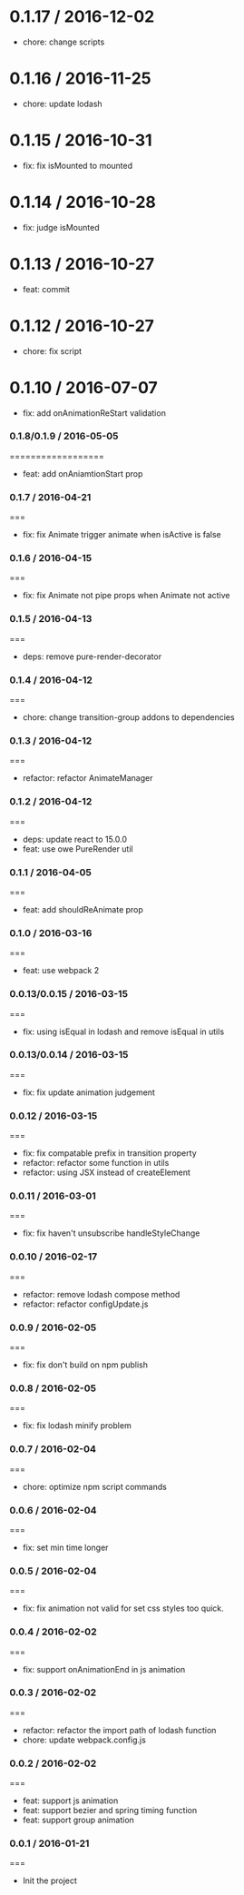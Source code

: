 0.1.17 / 2016-12-02
==================

* chore: change scripts

0.1.16 / 2016-11-25
==================

* chore: update lodash

0.1.15 / 2016-10-31
==================

* fix: fix isMounted to mounted

0.1.14 / 2016-10-28
==================

* fix: judge isMounted

0.1.13 / 2016-10-27
==================

* feat: commit

0.1.12 / 2016-10-27
==================

* chore: fix script

0.1.10 / 2016-07-07
==================

* fix: add onAnimationReStart validation

### 0.1.8/0.1.9 / 2016-05-05
==================
* feat: add onAniamtionStart prop

### 0.1.7 / 2016-04-21
===
- fix: fix Animate trigger animate when isActive is false

### 0.1.6 / 2016-04-15
===
- fix: fix Animate not pipe props when Animate not active

### 0.1.5 / 2016-04-13
===
- deps: remove pure-render-decorator

### 0.1.4 / 2016-04-12
===
- chore: change transition-group addons to dependencies

### 0.1.3 / 2016-04-12
===
- refactor: refactor AnimateManager

### 0.1.2 / 2016-04-12
===
- deps: update react to 15.0.0
- feat: use owe PureRender util

### 0.1.1 / 2016-04-05
===
- feat: add shouldReAnimate prop

### 0.1.0 / 2016-03-16
===
- feat: use webpack 2

### 0.0.13/0.0.15 / 2016-03-15
===
- fix: using isEqual in lodash and remove isEqual in utils

### 0.0.13/0.0.14 / 2016-03-15
===
- fix: fix update animation judgement

### 0.0.12 / 2016-03-15
===
- fix: fix compatable prefix in transition property
- refactor: refactor some function in utils
- refactor: using JSX instead of createElement

### 0.0.11 / 2016-03-01
===
- fix: fix haven't unsubscribe handleStyleChange

### 0.0.10 / 2016-02-17
===
- refactor: remove lodash compose method
- refactor: refactor configUpdate.js

### 0.0.9 / 2016-02-05
===
- fix: fix don't build on npm publish

### 0.0.8 / 2016-02-05
===
- fix: fix lodash minify problem

### 0.0.7 / 2016-02-04
===
- chore: optimize npm script commands

### 0.0.6 / 2016-02-04
===
- fix: set min time longer

### 0.0.5 / 2016-02-04
===
- fix: fix animation not valid for set css styles too quick.

### 0.0.4 / 2016-02-02
===
- fix: support onAnimationEnd in js animation

### 0.0.3 / 2016-02-02
===
- refactor: refactor the import path of lodash function
- chore: update webpack.config.js

### 0.0.2 / 2016-02-02
===
- feat: support js animation
- feat: support bezier and spring timing function
- feat: support group animation

### 0.0.1 / 2016-01-21
===
- Init the project
